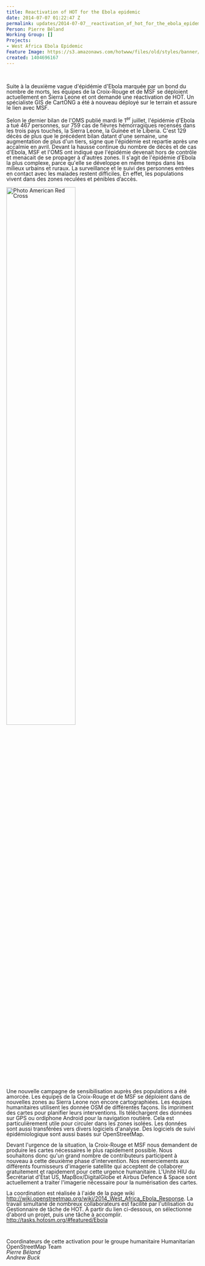 ```yaml
---
title: Reactivation of HOT for the Ebola epidemic
date: 2014-07-07 01:22:47 Z
permalink: updates/2014-07-07__reactivation_of_hot_for_the_ebola_epidemic
Person: Pierre Béland
Working Group: []
Projects:
- West Africa Ebola Epidemic
Feature Image: https://s3.amazonaws.com/hotwww/files/old/styles/banner/public/amr-dale-kunce-DSCN0846b.JPG
created: 1404696167
---
```


<p>&nbsp;</p><p style="margin-bottom: 0cm; line-height: 100%;">Suite à la deuxième vague d'épidémie d'Ebola marquée par un bond du nombre de morts, les équipes de la Croix-Rouge et de MSF se déploient actuellement en Sierra Leone et ont demandé une réactivation de HOT. Un spécialiste GIS de CartONG a été à nouveau déployé sur le terrain et assure le lien avec MSF.</p><p style="margin-bottom: 0cm; line-height: 100%;">Selon le dernier bilan de l'OMS publié mardi le 1<sup>er</sup> juillet, l'épidémie d'Ebola a tué 467 personnes, sur ­759 cas de fièvres hémorragiques recensés dans les trois pays touchés, la Sierra Leone, la Guinée et le Liberia. C'est 129 décès de plus que le précédent bilan datant d'une semaine, une augmentation de plus d'un tiers, signe que l'épidémie est repartie après une accalmie en avril. Devant la hausse continue du nombre de décès et de cas d'Ebola, MSF et l'OMS ont indiqué que l'épidémie devenait hors de contrôle et menacait de se propager à d'autres zones. Il s'agit de l'épidémie d'Ebola la plus complexe, parce qu'elle se développe en même temps dans les milieux urbains et ruraux. La surveillance et le suivi des personnes entrées en contact avec les malades restent difficiles. En effet, les populations vivent dans des zones reculées et pénibles d’accès.</p><p style="margin-bottom: 0cm; line-height: 100%;"><img src="http://hot.openstreetmap.org/sites/default/files/amr-dale-kunce-DSCN0846b.JPG" alt="Photo American Red Cross" width="60%"></p><p style="margin-bottom: 0cm; line-height: 100%;">Une nouvelle campagne de sensibilisation auprès des populations a été amorcée. Les équipes de la Croix-Rouge et de MSF se déploient dans de nouvelles zones au Sierra Leone non encore cartographiées. Les équipes humanitaires utilisent les donnée OSM de différentes façons. Ils impriment des cartes pour planifier leurs interventions. Ils téléchargent des données sur GPS ou ordiphone Android pour la navigation routière. Cela est particulièrement utile pour circuler dans les zones isolées. Les données sont aussi transférées vers divers logiciels d'analyse. Des logiciels de suivi épidémiologique sont aussi basés sur OpenStreetMap.</p><p style="margin-bottom: 0cm; line-height: 100%;">Devant l'urgence de la situation, la Croix-Rouge et MSF nous demandent de produire les cartes nécessaires le plus rapidement possible. Nous souhaitons donc qu'un grand nombre de contributeurs participent à nouveau à cette deuxième phase d'intervention. Nos remerciements aux différents fournisseurs d'imagerie satellite qui acceptent de collaborer gratuitement et rapidement pour cette urgence humanitaire. L'Unité HIU du Secrétariat d'État US, MapBox/DigitalGlobe et Airbus Defence &amp; Space sont actuellement a traiter l'imagerie nécessaire pour la numérisation des cartes.</p><p style="margin-bottom: 0cm; line-height: 100%;">La coordination est réalisée à l'aide de la page wiki <a href="http://wiki.openstreetmap.org/wiki/2014_West_Africa_Ebola_Response">http://wiki.openstreetmap.org/wiki/2014_West_Africa_Ebola_Response</a>. La travail simultané de nombreux collaborateurs est facilité par l'utilisation du Gestionnaire de tâche de HOT. À partir du lien ci-dessous, on sélectionne d'abord un projet, puis une tâche à accomplir. <a href="http://tasks.hotosm.org/#featured/Ebola">http://tasks.hotosm.org/#featured/Ebola</a></p><p style="margin-bottom: 0cm; line-height: 100%;">&nbsp;</p><p style="margin-bottom: 0cm; line-height: 100%;">Coordinateurs de cette activation pour le groupe humanitaire Humanitarian OpenStreetMap Team<br><em>Pierre Béland</em><br><em id="yui_3_13_0_1_1396261992659_9875">Andrew Buck</em></p>

